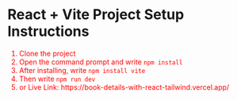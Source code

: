 <!DOCTYPE html>
<html lang="en">
<head>
    <meta charset="UTF-8">
    <meta name="viewport" content="width=device-width, initial-scale=1.0">
      
</head>
<body>
    <h1>React + Vite Project Setup Instructions</h1>
    <ol>
        <li style="color: red;">Clone the project</li>
        <li style="color: red;">Open the command prompt and write <code>npm install</code></li>
        <li style="color: red;">After installing, write <code>npm install vite</code></li>
        <li style="color: red;">Then write <code>npm run dev</code></li>
        <li style="color: red;">or Live Link: https://book-details-with-react-tailwind.vercel.app/</li>
    </ol>
</body>
</html>

